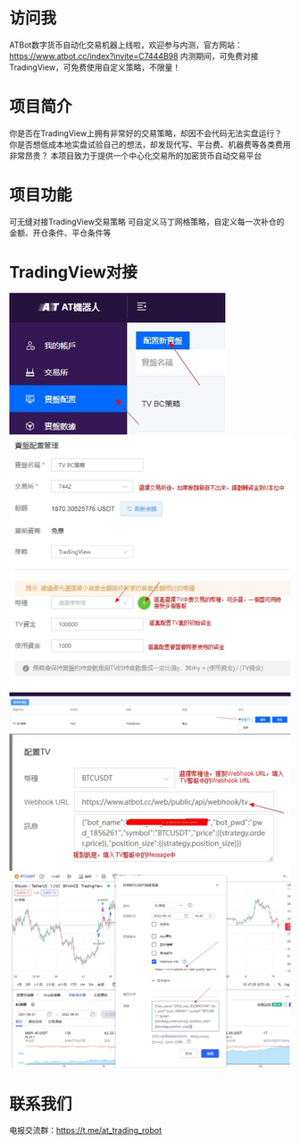 # 访问我
ATBot数字货币自动化交易机器上线啦，欢迎参与内测，官方网站：https://www.atbot.cc/index?invite=C7444B98
内测期间，可免费对接TradingView，可免费使用自定义策略，不限量！

# 项目简介
你是否在TradingView上拥有非常好的交易策略，却因不会代码无法实盘运行？
你是否想低成本地实盘试验自己的想法，却发现代写、平台费、机器费等各类费用非常昂贵？
本项目致力于提供一个中心化交易所的加密货币自动交易平台

# 项目功能
可无缝对接TradingView交易策略
可自定义马丁网格策略，自定义每一次补仓的金额、开仓条件、平仓条件等

# TradingView对接
![image](https://raw.githubusercontent.com/atradingrobot/atbot/main/atbot_new_bot.jpg)
![image](https://raw.githubusercontent.com/atradingrobot/atbot/main/atbot_robot.jpg)
![image](https://raw.githubusercontent.com/atradingrobot/atbot/main/atbot_bot_config_tv.jpg)
![image](https://raw.githubusercontent.com/atradingrobot/atbot/main/atbot_bot_tv_webhook.jpg)
![image](https://raw.githubusercontent.com/atradingrobot/atbot/main/atbot_tv_notice.jpg)

# 联系我们
电报交流群：https://t.me/at_trading_robot
